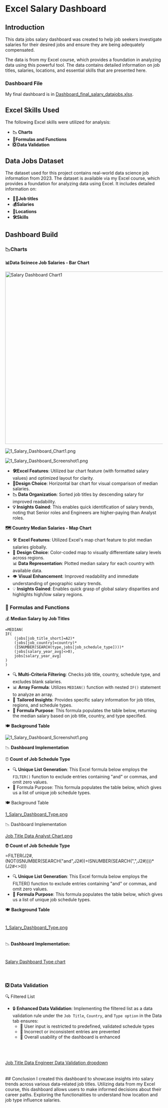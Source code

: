 # Excel Salary Dashboard

## Introduction  
This data jobs salary dashboard was created to help job seekers investigate salaries for their desired jobs and ensure they are being adequately compensated.

The data is from my Excel course, which provides a foundation in analyzing data using this powerful tool. The data contains detailed information on job titles, salaries, locations, and essential skills that are presented here.  
  
### Dashboard File  
  
My final dashboard is in [Dashboard_final_salary_datajobs.xlsx](Dashboard_final_salary_datajobs.xlsx).  
  
## Excel Skills Used  
  
The following Excel skills were utilized for analysis:  

- **📉 Charts**
- **🧮Formulas and Functions**
- **❎ Data Validation**
  
## Data Jobs Dataset  
  
The dataset used for this project contains real-world data science job information from 2023. The dataset is available via my Excel course, which provides a foundation for analyzing data using Excel. It includes detailed information on:  
  
- **👨‍💼Job titles**
- **💰Salaries**
- **📍Locations**  
- **🛠️Skills**
  
## Dashboard Build
  
### 📉Charts  
  
**📊Data Scinece Job Salaries - Bar Chart**
  
<img src="/photos/1_Salary_Dashboard_Chart1.png" width="850" height="550" alt="Salary Dashboard Chart1">
  
![1_Salary_Dashboard_Chart1.png](/photos/1_Salary_Dashboard_Chart1.png)  
  
![1_Salary_Dashboard_Screenshot1.png](/photos/1_Salary_Dashboard_Screenshot1.png)
    
- **🛠️Excel Features**: Utilized bar chart feature (with formatted salary values) and optimized layout for clarity.
- **🎨Design Choice**:  Horizontal bar chart for visual comparison of median salaries.
- **📉 Data Organization**: Sorted job titles by descending salary for improved readability.
- **💡 Insights Gained**: This enables quick identification of salary trends, noting that Senior roles and Engineers are higher-paying than Analyst roles.
  
**🗺️ Country Median Salaries - Map Chart**
  
  
  
  
- 🛠️ **Excel Features**: Utilized Excel's map chart feature to plot median salaries globally.  
- 🎨 **Design Choice**: Color-coded map to visually differentiate salary levels across regions.  
📊 **Data Representation**: Plotted median salary for each country with available data.  
- 👁️ **Visual Enhancement**: Improved readability and immediate understanding of geographic salary trends.
- 💡 **Insights Gained**: Enables quick grasp of global salary disparities and highlights high/low salary regions.  
  
### 🧮 **Formulas and Functions**  
  
💰 **Median Salary by Job Titles**
  
```
=MEDIAN(
IF(
    (jobs[job_title_short]=A2)*
    (jobs[job_country]=country)*
    (ISNUMBER(SEARCH(type,jobs[job_schedule_type])))*
    (jobs[salary_year_avg]<>0),
    jobs[salary_year_avg]
)
)
```
  
- 🔍 **Multi-Criteria Filtering**: Checks job title, country, schedule type, and excludes blank salaries.  
- 📊 **Array Formula**: Utilizes `MEDIAN()` function with nested `IF()` statement to analyze an array.  
- 🎯 **Tailored Insights**: Provides specific salary information for job titles, regions, and schedule types.  
- 🔢 **Formula Purpose**: This formula populates the table below, returning the median salary based on job title, country, and type specified.  
  
🍽️ **Background Table**
  
  ![1_Salary_Dashboard_Screenshot1.png](/photos/1_Salary_Dashboard_Screenshot1.png)
  
📉 **Dashboard Implementation**  
  
  
⏰ **Count of Job Schedule Type**  
  
  

- 🔍 **Unique List Generation**: This Excel formula below employs the `FILTER()` function to exclude entries containing "and" or commas, and omit zero values.  
- 🔢 Formula Purpose: This formula populates the table below, which gives us a list of unique job schedule types.  
  
🍽️ Background Table
  
  
<u>1_Salary_Dashboard_Type.png</u> 
  
  
📉 Dashboard Implementation

  <u>Job Title Data Analyst Chart.png</u> 
  
**⏰ Count of Job Schedule Type**  

=FILTER(J2#,(NOT(ISNUMBER(SEARCH("and",J2#))+ISNUMBER(SEARCH(",",J2#))))*(J2#<>0))  

- 🔍 **Unique List Generation**: This Excel formula below employs the FILTER() function to exclude entries containing "and" or commas, and omit zero values.  
- 🔢 **Formula Purpose**: This formula populates the table below, which gives us a list of unique job schedule types.  
  
🍽️ **Background Table**
<br>
<br>
<br>
<u>1_Salary_Dashboard_Type.png</u>
<br>
<br>
<br>
📉 **Dashboard Implementation:**
<br>
<br>
<br>
<u>Salary Dashboard Type chart</u>
<br>
<br>
<br>
### ❎ **Data Validation**  

🔍 Filtered List
  
- 🔒 **Enhanced Data Validation**: Implementing the filtered list as a data validation rule under the ```Job Title```, ```Country```, and ```Type option``` in the Data tab ensures:  
  - 🎯 User input is restricted to predefined, validated schedule types  
  - 🚫 Incorrect or inconsistent entries are prevented  
  - 👥 Overall usability of the dashboard is enhanced  
<br>
<br>
<br>
<u>Job Title Data Engineer Data Validation dropdown</u>
<br>
<br>
<br>
## Conclusion  
I created this dashboard to showcase insights into salary trends across various data-related job titles. Utilizing data from my Excel course, this dashboard allows users to make informed decisions about their career paths. Exploring the functionalities to understand how location and job type influence salaries.
